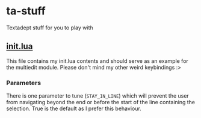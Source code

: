 # ta-stuff
Textadept stuff for you to play with

## [init.lua](init.lua)
This file contains my init.lua contents and should serve as an example for the multiedit module.
Please don't mind my other weird keybindings :>

### Parameters
There is one parameter to tune (`STAY_IN_LINE`) which will prevent the user from navigating beyond the end or before the start of the line containing the selection. True is the default as I prefer this behaviour.
